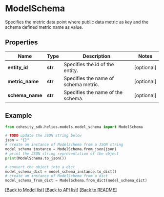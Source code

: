 # ModelSchema

Specifies the metric data point where public data metric as key and the schema defined metric name as value.

## Properties

Name | Type | Description | Notes
------------ | ------------- | ------------- | -------------
**entity_id** | **str** | Specifies the id of the entity. | [optional] 
**metric_name** | **str** | Specifies the name of schema metric. | [optional] 
**schema_name** | **str** | Specifies the name of the schema. | [optional] 

## Example

```python
from cohesity_sdk.helios.models.model_schema import ModelSchema

# TODO update the JSON string below
json = "{}"
# create an instance of ModelSchema from a JSON string
model_schema_instance = ModelSchema.from_json(json)
# print the JSON string representation of the object
print(ModelSchema.to_json())

# convert the object into a dict
model_schema_dict = model_schema_instance.to_dict()
# create an instance of ModelSchema from a dict
model_schema_from_dict = ModelSchema.from_dict(model_schema_dict)
```
[[Back to Model list]](../README.md#documentation-for-models) [[Back to API list]](../README.md#documentation-for-api-endpoints) [[Back to README]](../README.md)



